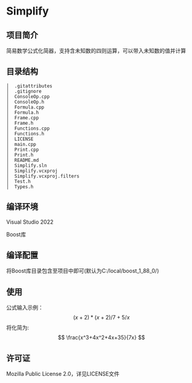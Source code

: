 # Simplify

## 项目简介

简易数学公式化简器，支持含未知数的四则运算，可以带入未知数的值并计算

## 目录结构

    │  .gitattributes
    │  .gitignore
    │  ConsoleOp.cpp
    │  ConsoleOp.h
    │  Formula.cpp
    │  Formula.h
    │  Frame.cpp
    │  Frame.h
    │  Functions.cpp
    │  Functions.h
    │  LICENSE
    │  main.cpp
    │  Print.cpp
    │  Print.h
    │  README.md
    │  Simplify.sln
    │  Simplify.vcxproj
    │  Simplify.vcxproj.filters
    │  Test.h
    │  Types.h

## 编译环境

Visual Studio 2022

Boost库

## 编译配置

将Boost库目录包含至项目中即可(默认为C:/local/boost_1_88_0/)

## 使用

公式输入示例：
$$
(x+2)*(x+2)/7+5/x
$$
将化简为:
$$
\frac{x^3+4x^2+4x+35}{7x}
$$

## 许可证

Mozilla Public License 2.0，详见LICENSE文件
